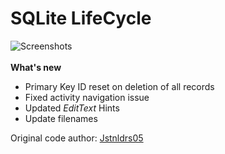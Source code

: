 # SQLite LifeCycle
![Screenshots](https://i.ibb.co/RNV9QN6/app-images.png)<br><br>
<b>What's new</b>

+ Primary Key ID reset on deletion of all records<br>
+ Fixed activity navigation issue<br>
+ Updated <i>EditText</i> Hints<br>
+ Update filenames

Original code author: [Jstnldrs05 ](https://github.com/Jstnldrs05)
